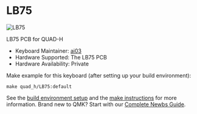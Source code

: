 # LB75

![LB75](https://i.imgur.com/UNhskvM.jpg)

LB75 PCB for QUAD-H

* Keyboard Maintainer: [ai03](https://github.com/ai03-2725)
* Hardware Supported: The LB75 PCB
* Hardware Availability: Private

Make example for this keyboard (after setting up your build environment):

    make quad_h/LB75:default

See the [build environment setup](https://docs.qmk.fm/#/getting_started_build_tools) and the [make instructions](https://docs.qmk.fm/#/getting_started_make_guide) for more information. Brand new to QMK? Start with our [Complete Newbs Guide](https://docs.qmk.fm/#/newbs).
